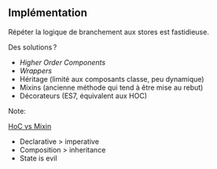 ## Implémentation

Répéter la logique de branchement aux stores est fastidieuse.

Des solutions ?

* *Higher Order Components*
* *Wrappers*
* Héritage (limité aux composants classe, peu dynamique)
* Mixins (ancienne méthode qui tend à être mise au rebut)
* Décorateurs (ES7, équivalent aux HOC)

Note:

[HoC vs Mixin](http://acdlite.github.io/flummox/docs/guides/why-flux-component-is-better-than-flux-mixin)
* Declarative > imperative
* Composition > inheritance
* State is evil
